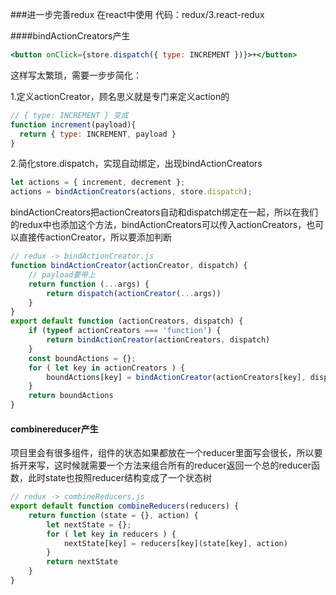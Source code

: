 ###进一步完善redux 在react中使用
代码：redux/3.react-redux

####bindActionCreators产生

```jsx
<button onClick={store.dispatch({ type: INCREMENT })}>+</button>
```
这样写太繁琐，需要一步步简化：

1.定义actionCreator，顾名思义就是专门来定义action的

```javascript
// { type: INCREMENT } 变成
function increment(payload){
  return { type: INCREMENT, payload }
}
```

2.简化store.dispatch，实现自动绑定，出现bindActionCreators

```javascript
let actions = { increment, decrement };
actions = bindActionCreators(actions, store.dispatch);
```

bindActionCreators把actionCreators自动和dispatch绑定在一起，所以在我们的redux中也添加这个方法，bindActionCreators可以传入actionCreators，也可以直接传actionCreator，所以要添加判断

```javascript
// redux -> bindActionCreator.js
function bindActionCreator(actionCreator, dispatch) {
    // payload要带上
    return function (...args) {
        return dispatch(actionCreator(...args))
    }
}
export default function (actionCreators, dispatch) {
    if (typeof actionCreators === 'function') {
        return bindActionCreator(actionCreators, dispatch)
    }
    const boundActions = {};
    for ( let key in actionCreators ) {
        boundActions[key] = bindActionCreator(actionCreators[key], dispatch)
    }
    return boundActions
}
```

#### combinereducer产生

项目里会有很多组件，组件的状态如果都放在一个reducer里面写会很长，所以要拆开来写，这时候就需要一个方法来组合所有的reducer返回一个总的reducer函数，此时state也按照reducer结构变成了一个状态树

```javascript
// redux -> combineReducers.js
export default function combineReducers(reducers) {
    return function (state = {}, action) {
        let nextState = {};
        for ( let key in reducers ) {
            nextState[key] = reducers[key](state[key], action)
        }
        return nextState
    }
}
```

